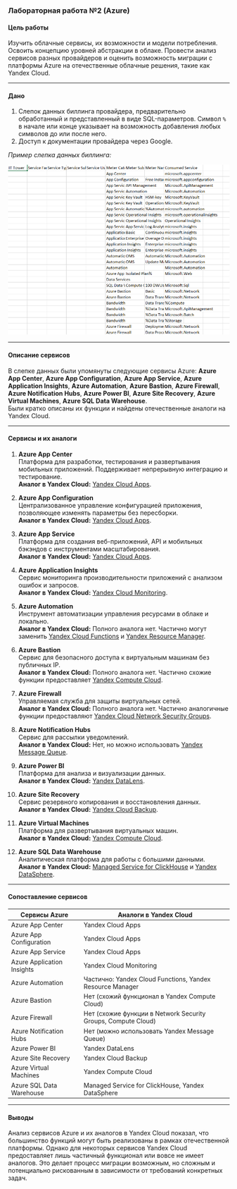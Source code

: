 ### Лабораторная работа №2 (Azure)

#### Цель работы

Изучить облачные сервисы, их возможности и модели потребления. Освоить концепцию уровней абстракции в облаке. Провести анализ сервисов разных провайдеров и оценить возможность миграции с платформы Azure на отечественные облачные решения, такие как Yandex Cloud.

---

#### Дано

1. Слепок данных биллинга провайдера, предварительно обработанный и представленный в виде SQL-параметров. Символ `%` в начале или конце указывает на возможность добавления любых символов до или после него.
2. Доступ к документации провайдера через Google.

*Пример слепка данных биллинга:*

![Слепок данных биллинга](./image.png)

---

#### Описание сервисов

В слепке данных были упомянуты следующие сервисы Azure: **Azure App Center**, **Azure App Configuration**, **Azure App Service**, **Azure Application Insights**, **Azure Automation**, **Azure Bastion**, **Azure Firewall**, **Azure Notification Hubs**, **Azure Power BI**, **Azure Site Recovery**, **Azure Virtual Machines**, **Azure SQL Data Warehouse**.  
Были кратко описаны их функции и найдены отечественные аналоги на Yandex Cloud.

---

#### Сервисы и их аналоги

1. **Azure App Center**  
   Платформа для разработки, тестирования и развертывания мобильных приложений. Поддерживает непрерывную интеграцию и тестирование.  
   **Аналог в Yandex Cloud:** [Yandex Cloud Apps](https://cloud.yandex.ru/services/appload-balancer).

2. **Azure App Configuration**  
   Централизованное управление конфигурацией приложения, позволяющее изменять параметры без пересборки.  
   **Аналог в Yandex Cloud:** [Yandex Cloud Apps](https://cloud.yandex.ru/services/appload-balancer).

3. **Azure App Service**  
   Платформа для создания веб-приложений, API и мобильных бэкэндов с инструментами масштабирования.  
   **Аналог в Yandex Cloud:** [Yandex Cloud Apps](https://cloud.yandex.ru/services/appload-balancer).

4. **Azure Application Insights**  
   Сервис мониторинга производительности приложений с анализом ошибок и запросов.  
   **Аналог в Yandex Cloud:** [Yandex Cloud Monitoring](https://cloud.yandex.ru/services/monitoring).

5. **Azure Automation**  
   Инструмент автоматизации управления ресурсами в облаке и локально.  
   **Аналог в Yandex Cloud:** Полного аналога нет. Частично могут заменить [Yandex Cloud Functions](https://cloud.yandex.ru/services/functions) и [Yandex Resource Manager](https://cloud.yandex.ru/docs/resource-manager/).

6. **Azure Bastion**  
   Сервис для безопасного доступа к виртуальным машинам без публичных IP.  
   **Аналог в Yandex Cloud:** Полного аналога нет. Частично схожие функции предоставляет [Yandex Compute Cloud](https://cloud.yandex.ru/services/compute).

7. **Azure Firewall**  
   Управляемая служба для защиты виртуальных сетей.  
   **Аналог в Yandex Cloud:** Полного аналога нет. Частично аналогичные функции предоставляют [Yandex Cloud Network Security Groups](https://cloud.yandex.ru/docs/vpc/concepts/security-groups).

8. **Azure Notification Hubs**  
   Сервис для рассылки уведомлений.  
   **Аналог в Yandex Cloud:** Нет, но можно использовать [Yandex Message Queue](https://cloud.yandex.ru/services/message-queue).

9. **Azure Power BI**  
   Платформа для анализа и визуализации данных.  
   **Аналог в Yandex Cloud:** [Yandex DataLens](https://cloud.yandex.ru/services/datalens).

10. **Azure Site Recovery**  
    Сервис резервного копирования и восстановления данных.  
    **Аналог в Yandex Cloud:** [Yandex Cloud Backup](https://cloud.yandex.ru/services/backup).

11. **Azure Virtual Machines**  
    Платформа для развертывания виртуальных машин.  
    **Аналог в Yandex Cloud:** [Yandex Compute Cloud](https://cloud.yandex.ru/services/compute).

12. **Azure SQL Data Warehouse**  
    Аналитическая платформа для работы с большими данными.  
    **Аналог в Yandex Cloud:** [Managed Service for ClickHouse](https://cloud.yandex.ru/services/managed-clickhouse) и [Yandex DataSphere](https://cloud.yandex.ru/services/datasphere).

---

#### Сопоставление сервисов

| **Сервисы Azure**           | **Аналоги в Yandex Cloud**                                      |
|-----------------------------|----------------------------------------------------------------|
| Azure App Center            | Yandex Cloud Apps                                             |
| Azure App Configuration     | Yandex Cloud Apps                                             |
| Azure App Service           | Yandex Cloud Apps                                             |
| Azure Application Insights  | Yandex Cloud Monitoring                                       |
| Azure Automation            | Частично: Yandex Cloud Functions, Yandex Resource Manager     |
| Azure Bastion               | Нет (схожий функционал в Yandex Compute Cloud)               |
| Azure Firewall              | Нет (схожие функции в Network Security Groups, Compute Cloud) |
| Azure Notification Hubs     | Нет (можно использовать Yandex Message Queue)                |
| Azure Power BI              | Yandex DataLens                                              |
| Azure Site Recovery         | Yandex Cloud Backup                                          |
| Azure Virtual Machines      | Yandex Compute Cloud                                         |
| Azure SQL Data Warehouse    | Managed Service for ClickHouse, Yandex DataSphere            |

---

#### Выводы

Анализ сервисов Azure и их аналогов в Yandex Cloud показал, что большинство функций могут быть реализованы в рамках отечественной платформы. Однако для некоторых сервисов Yandex Cloud предоставляет лишь частичный функционал или вовсе не имеет аналогов. Это делает процесс миграции возможным, но сложным и потенциально рискованным в зависимости от требований конкретных задач.